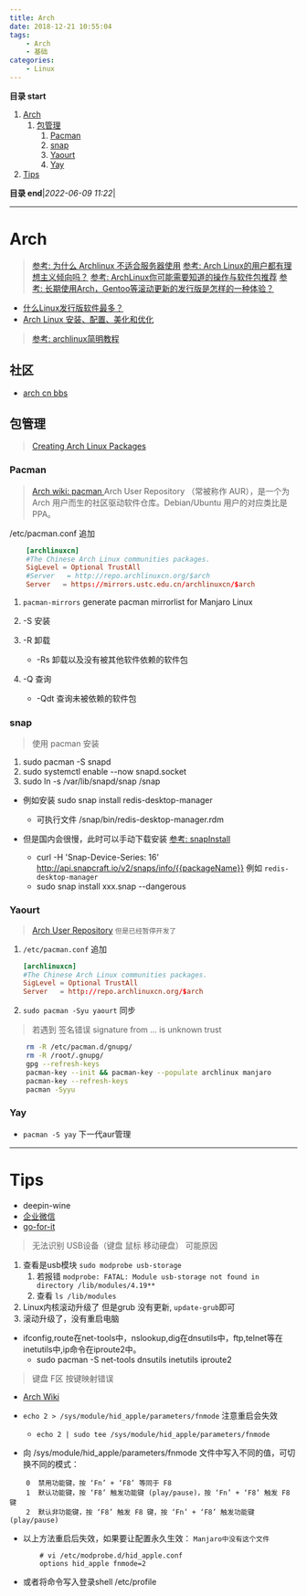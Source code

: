 ```yaml
---
title: Arch
date: 2018-12-21 10:55:04
tags: 
    - Arch
    - 基础
categories: 
    - Linux
---
```

**目录 start**

1. [Arch](#arch)
   1. [包管理](#包管理)
      1. [Pacman](#pacman)
      2. [snap](#snap)
      3. [Yaourt](#yaourt)
      4. [Yay](#yay)
2. [Tips](#tips)

**目录 end**|_2022-06-09 11:22_|

---

# Arch

> [参考: 为什么 Archlinux 不适合服务器使用](https://www.tuicool.com/articles/byAFZr)
> [参考: Arch Linux的用户都有理想主义倾向吗？](https://www.zhihu.com/question/49439472)
> [参考: ArchLinux你可能需要知道的操作与软件包推荐](https://www.viseator.com/2017/07/02/arch_more/)
> [参考: 长期使用Arch，Gentoo等滚动更新的发行版是怎样的一种体验？](https://www.zhihu.com/question/37720991?sort=created)

- [什么Linux发行版软件最多？](https://www.lulinux.com/archives/2787)
- [Arch Linux 安装、配置、美化和优化](http://www.cnblogs.com/bluestorm/p/5929172.html)

> [参考: archlinux简明教程](https://arch.icekylin.online/prologue.html)



## 社区

* [arch cn bbs](https://bbs.archlinuxcn.org/viewforum.php?id=19)


## 包管理

> [Creating Arch Linux Packages](https://www.theurbanpenguin.com/creating-arch-linux-packages/)

### Pacman

> [Arch wiki: pacman ](https://wiki.archlinux.org/index.php/Pacman_(%E7%AE%80%E4%BD%93%E4%B8%AD%E6%96%87)#%E5%88%A0%E9%99%A4%E8%BD%AF%E4%BB%B6%E5%8C%85)
> Arch User Repository （常被称作 AUR），是一个为 Arch 用户而生的社区驱动软件仓库。Debian/Ubuntu 用户的对应类比是 PPA。

/etc/pacman.conf 追加

```conf
    [archlinuxcn]
    #The Chinese Arch Linux communities packages.
    SigLevel = Optional TrustAll
    #Server   = http://repo.archlinuxcn.org/$arch
    Server   = https://mirrors.ustc.edu.cn/archlinuxcn/$arch
```

1. `pacman-mirrors` generate pacman mirrorlist for Manjaro Linux
2. -S 安装
3. -R 卸载

   - -Rs 卸载以及没有被其他软件依赖的软件包
4. -Q 查询

   - -Qdt 查询未被依赖的软件包

### snap

> 使用 pacman 安装

1. sudo pacman -S snapd
2. sudo systemctl enable --now snapd.socket
3. sudo ln -s /var/lib/snapd/snap /snap

- 例如安装 sudo snap install redis-desktop-manager

  - 可执行文件 /snap/bin/redis-desktop-manager.rdm
- 但是国内会很慢，此时可以手动下载安装 [参考: snapInstall](https://kuricat.com/gist/snap-install-too-slow-zmbjy)

  - curl -H 'Snap-Device-Series: 16' http://api.snapcraft.io/v2/snaps/info/{{packageName}} 例如 `redis-desktop-manager`
  - sudo snap install xxx.snap --dangerous

### Yaourt

> [Arch User Repository](https://wiki.archlinux.org/index.php/Arch_User_Repository) `但是已经暂停开发了`

1. `/etc/pacman.conf` 追加
   ```conf
   [archlinuxcn]
   #The Chinese Arch Linux communities packages.
   SigLevel = Optional TrustAll
   Server   = http://repo.archlinuxcn.org/$arch
   ```
2. `sudo pacman -Syu yaourt` 同步

> 若遇到 签名错误  signature from ... is unknown trust

```sh
    rm -R /etc/pacman.d/gnupg/
    rm -R /root/.gnupg/ 
    gpg --refresh-keys
    pacman-key --init && pacman-key --populate archlinux manjaro
    pacman-key --refresh-keys
    pacman -Syyu
```

### Yay

- `pacman -S yay` 下一代aur管理

---

# Tips

- deepin-wine
- [企业微信](https://aur.archlinux.org/packages/deepin-wxwork/)
- [go-for-it](https://aur.archlinux.org/packages/go-for-it/)

> 无法识别 USB设备（键盘 鼠标 移动硬盘） 可能原因

1. 查看是usb模块 `sudo modprobe usb-storage`
   1. 若报错 `modprobe: FATAL: Module usb-storage not found in directory /lib/modules/4.19**`
   2. 查看 `ls /lib/modules`
2. Linux内核滚动升级了 但是grub 没有更新, `update-grub`即可
3. 滚动升级了，没有重启电脑

- ifconfig,route在net-tools中，nslookup,dig在dnsutils中，ftp,telnet等在inetutils中,ip命令在iproute2中。
  - sudo pacman -S net-tools dnsutils inetutils iproute2

> 键盘 F区 按键映射错误

- [Arch Wiki](https://wiki.archlinux.org/index.php/Apple_Keyboard#Function_keys_do_not_work)
- `echo 2 > /sys/module/hid_apple/parameters/fnmode` 注意重启会失效

  - `echo 2 | sudo tee /sys/module/hid_apple/parameters/fnmode`
- 向 /sys/module/hid_apple/parameters/fnmode 文件中写入不同的值，可切换不同的模式：

```
    0  禁用功能键，按 ‘Fn’ + ‘F8’ 等同于 F8
    1  默认功能键，按 ‘F8’ 触发功能键 (play/pause)，按 ‘Fn’ + ‘F8’ 触发 F8 键
    2  默认非功能键，按 ‘F8’ 触发 F8 键，按 ‘Fn’ + ‘F8’ 触发功能键 (play/pause)
```

- 以上方法重启后失效，如果要让配置永久生效： `Manjaro中没有这个文件`
  ```
      # vi /etc/modprobe.d/hid_apple.conf
      options hid_apple fnmode=2
  ```
- 或者将命令写入登录shell /etc/profile
